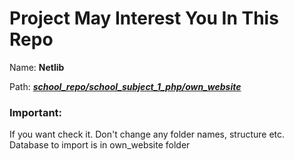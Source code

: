 <h1>Project May Interest You In This Repo</h1>
<p>Name: <b>Netlib</b></p>
<p>Path: <b><i><a href="https://github.com/DarkSpine433/School_Projects/tree/eab173bdfab14a536a9653c0abece905d68e4103/school_repo/school_subject_1_php/own_website">school_repo/school_subject_1_php/own_website</a></i></b></p>
<h3>Important:</h3>
<p> If you want check it. Don't change any folder names, structure etc. Database to import is in own_website folder</p>

